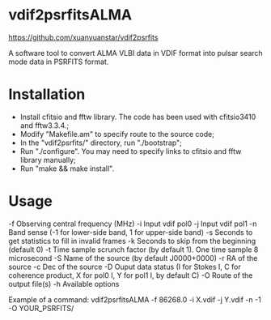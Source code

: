 # vdif2psrfitsALMA

https://github.com/xuanyuanstar/vdif2psrfits

A software tool to convert ALMA VLBI data in VDIF format into pulsar search mode data in PSRFITS format.

# Installation
 * Install cfitsio and fftw library. The code has been used with cfitsio3410 and fftw3.3.4.;
 * Modify "Makefile.am" to specify route to the source code;
 * In the "vdif2psrfits/" directory, run "./bootstrap";
 * Run "./configure". You may need to specify links to cfitsio and fftw library manually;
 * Run "make && make install".

# Usage
 -f   Observing central frequency (MHz)
 -i   Input vdif pol0
 -j   Input vdif pol1
 -n   Band sense (-1 for lower-side band, 1 for upper-side band)
 -s   Seconds to get statistics to fill in invalid frames
 -k   Seconds to skip from the beginning (default 0)
 -t   Time sample scrunch factor (by default 1). One time sample 8 microsecond
 -S   Name of the source (by default J0000+0000)
 -r   RA of the source
 -c   Dec of the source
 -D   Ouput data status (I for Stokes I, C for coherence product, X for pol0 I, Y for pol1 I, by default C)
 -O   Route of the output file(s)
 -h   Available options

Example of a command:
vdif2psrfitsALMA -f 86268.0 -i X.vdif -j Y.vdif -n -1 -O YOUR_PSRFITS/
